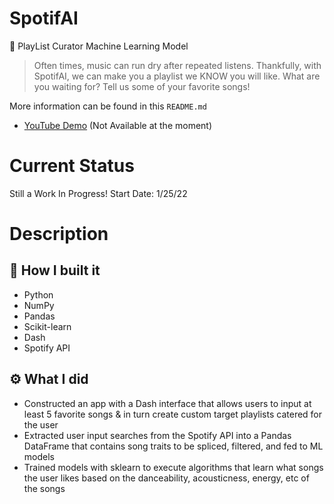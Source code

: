 # SpotifAI
🎵 PlayList Curator Machine Learning Model

> Often times, music can run dry after repeated listens. Thankfully, with SpotifAI, we can make you a playlist we KNOW you will like. What are you waiting for? Tell us some of your favorite songs!

More information can be found in this `README.md`

- [YouTube Demo](https://) (Not Available at the moment)

# Current Status
Still a Work In Progress!
Start Date: 1/25/22

# Description
## 🔨 How I built it
- Python
- NumPy
- Pandas
- Scikit-learn
- Dash
- Spotify API

## ⚙️ What I did
- Constructed an app with a Dash interface that allows users to input at least 5 favorite songs & in turn create custom target playlists catered for the user 
- Extracted user input searches from the Spotify API into a Pandas DataFrame that contains song traits to be spliced, filtered, and fed to ML models 
- Trained models with sklearn to execute algorithms that learn what songs the user likes based on the danceability, acousticness, energy, etc of the songs
